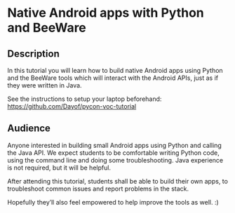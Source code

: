 # Native Android apps with Python and BeeWare

## Description

In this tutorial you will learn how to build native Android apps using Python and the BeeWare tools which will interact with the Android APIs, just as if they were written in Java.

See the instructions to setup your laptop beforehand: https://github.com/Dayof/pycon-voc-tutorial

## Audience

Anyone interested in building small Android apps using Python and calling the Java API. We expect students to be comfortable writing Python code, using the command line and doing some troubleshooting. Java experience is not required, but it will be helpful.

After attending this tutorial, students shall be able to build their own apps, to troubleshoot common issues and report problems in the stack.

Hopefully they’ll also feel empowered to help improve the tools as well. :)
